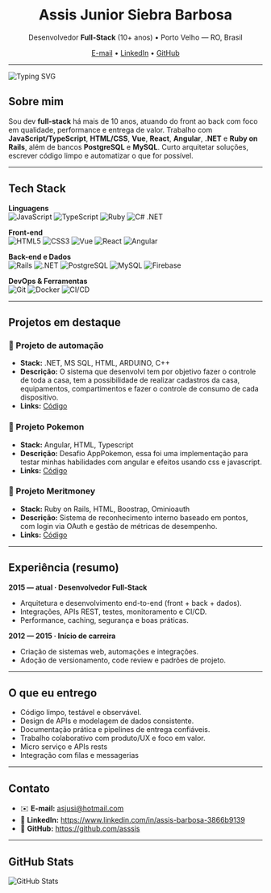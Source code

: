 <h1 align="center">Assis Junior Siebra Barbosa</h1>
<p align="center">
  Desenvolvedor <b>Full-Stack</b> (10+ anos) • Porto Velho — RO, Brasil
</p>

<p align="center">
  <a href="mailto:asjusi@hotmail.com">E-mail</a> •
  <a href="https://www.linkedin.com/in/assis-barbosa-3866b9139">LinkedIn</a> •
  <a href="https://github.com/assis">GitHub</a>
</p>

---

![Typing SVG](https://readme-typing-svg.demolab.com?size=28&duration=2500&pause=800&color=E94D5F&width=600&lines=Olá%2C+eu+sou+o+Assis!;Dev+Full-Stack+%F0%9F%92%BB;JS+%7C+Vue+%7C+React+%7C+Angular+%7C+.NET+%7C+Rails)

## Sobre mim
Sou dev **full-stack** há mais de 10 anos, atuando do front ao back com foco em qualidade, performance e entrega de valor.
Trabalho com **JavaScript/TypeScript**, **HTML/CSS**, **Vue**, **React**, **Angular**, **.NET** e **Ruby on Rails**, além de
bancos **PostgreSQL** e **MySQL**. Curto arquitetar soluções, escrever código limpo e automatizar o que for possível.

---

## Tech Stack

**Linguagens**  
![JavaScript](https://img.shields.io/badge/JavaScript-000?style=for-the-badge&logo=javascript)
![TypeScript](https://img.shields.io/badge/TypeScript-000?style=for-the-badge&logo=typescript)
![Ruby](https://img.shields.io/badge/Ruby-000?style=for-the-badge&logo=ruby)
![C# .NET](https://img.shields.io/badge/.NET-000?style=for-the-badge&logo=dotnet)

**Front-end**  
![HTML5](https://img.shields.io/badge/HTML5-000?style=for-the-badge&logo=html5)
![CSS3](https://img.shields.io/badge/CSS3-000?style=for-the-badge&logo=css3)
![Vue](https://img.shields.io/badge/Vue-000?style=for-the-badge&logo=vuedotjs)
![React](https://img.shields.io/badge/React-000?style=for-the-badge&logo=react)
![Angular](https://img.shields.io/badge/Angular-000?style=for-the-badge&logo=angular)

**Back-end e Dados**  
![Rails](https://img.shields.io/badge/Rails-000?style=for-the-badge&logo=rubyonrails)
![.NET](https://img.shields.io/badge/ASP.NET-000?style=for-the-badge&logo=dotnet)
![PostgreSQL](https://img.shields.io/badge/PostgreSQL-000?style=for-the-badge&logo=postgresql)
![MySQL](https://img.shields.io/badge/MySQL-000?style=for-the-badge&logo=mysql)
![Firebase](https://img.shields.io/badge/Firebase-000?style=for-the-badge&logo=firebase)

**DevOps & Ferramentas**  
![Git](https://img.shields.io/badge/Git-000?style=for-the-badge&logo=git)
![Docker](https://img.shields.io/badge/Docker-000?style=for-the-badge&logo=docker)
![CI/CD](https://img.shields.io/badge/CI%2FCD-000?style=for-the-badge&logo=githubactions)

---

## Projetos em destaque

### 🔹 Projeto de automação
- **Stack:** .NET, MS SQL, HTML, ARDUINO, C++  
- **Descrição:** O sistema que desenvolvi tem por objetivo fazer o controle de toda a casa, tem a possibilidade de realizar cadastros da casa, equipamentos, compartimentos e fazer o controle de consumo de cada dispositivo.  
- **Links:** [Código](https://github.com/asssis/AutomacaoResidencial)

### 🔹 Projeto Pokemon
- **Stack:** Angular, HTML, Typescript
- **Descrição:** Desafio AppPokemon, essa foi uma implementação para testar minhas habilidades com angular e efeitos usando css e javascript.  
- **Links:** [Código](https://github.com/asssis/pokemon_angular)

### 🔹 Projeto Meritmoney
- **Stack:** Ruby on Rails, HTML, Boostrap, Ominioauth
- **Descrição:** Sistema de reconhecimento interno baseado em pontos, com login via OAuth e gestão de métricas de desempenho.  
- **Links:** [Código](https://github.com/asssis/meritmoney)

---

## Experiência (resumo)

**2015 — atual · Desenvolvedor Full-Stack**  
- Arquitetura e desenvolvimento end-to-end (front + back + dados).  
- Integrações, APIs REST, testes, monitoramento e CI/CD.  
- Performance, caching, segurança e boas práticas.

**2012 — 2015 · Início de carreira**  
- Criação de sistemas web, automações e integrações.  
- Adoção de versionamento, code review e padrões de projeto.

---

## O que eu entrego
- Código limpo, testável e observável.  
- Design de APIs e modelagem de dados consistente.  
- Documentação prática e pipelines de entrega confiáveis.  
- Trabalho colaborativo com produto/UX e foco em valor.
- Micro serviço e APIs rests
- Integração com filas e messagerias

---

## Contato
- ✉️ **E-mail:** asjusi@hotmail.com
- 💼 **LinkedIn:** https://www.linkedin.com/in/assis-barbosa-3866b9139
- 🐙 **GitHub:** https://github.com/asssis

---

## GitHub Stats

![GitHub Stats](https://github-readme-stats.vercel.app/api?username=asssis&theme=transparent&bg_color=000&border_color=30A3DC&show_icons=true&icon_color=30A3DC&title_color=E94D5F&text_color=FFF)
